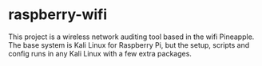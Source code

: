 raspberry-wifi
==============

This project is a wireless network auditing tool based in the wifi Pineapple. The base system is Kali Linux for Raspberry Pi, but the setup, scripts and config runs in any Kali Linux with a few extra packages. 
